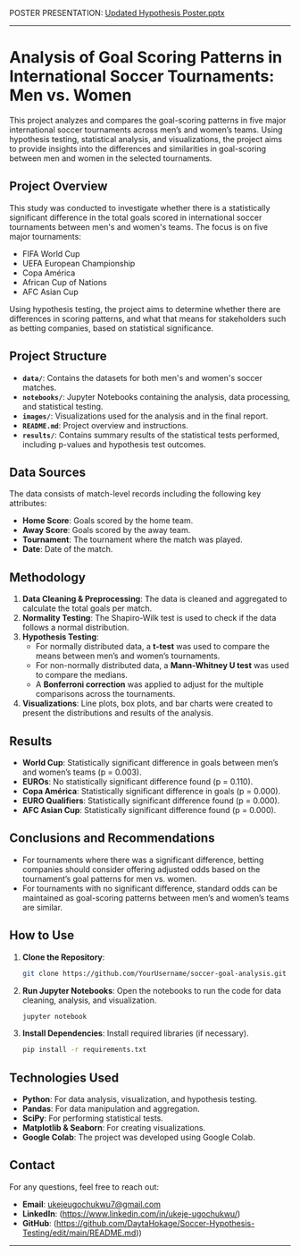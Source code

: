 POSTER PRESENTATION: [Updated Hypothesis Poster.pptx](https://github.com/user-attachments/files/17448127/Updated.Hypothesis.Poster.pptx)

---

# **Analysis of Goal Scoring Patterns in International Soccer Tournaments: Men vs. Women**

This project analyzes and compares the goal-scoring patterns in five major international soccer tournaments across men’s and women’s teams. Using hypothesis testing, statistical analysis, and visualizations, the project aims to provide insights into the differences and similarities in goal-scoring between men and women in the selected tournaments.

## **Project Overview**
This study was conducted to investigate whether there is a statistically significant difference in the total goals scored in international soccer tournaments between men's and women's teams. The focus is on five major tournaments:
- FIFA World Cup
- UEFA European Championship
- Copa América
- African Cup of Nations
- AFC Asian Cup

Using hypothesis testing, the project aims to determine whether there are differences in scoring patterns, and what that means for stakeholders such as betting companies, based on statistical significance.

## **Project Structure**

- **`data/`**: Contains the datasets for both men's and women's soccer matches.
- **`notebooks/`**: Jupyter Notebooks containing the analysis, data processing, and statistical testing.
- **`images/`**: Visualizations used for the analysis and in the final report.
- **`README.md`**: Project overview and instructions.
- **`results/`**: Contains summary results of the statistical tests performed, including p-values and hypothesis test outcomes.

## **Data Sources**
The data consists of match-level records including the following key attributes:
- **Home Score**: Goals scored by the home team.
- **Away Score**: Goals scored by the away team.
- **Tournament**: The tournament where the match was played.
- **Date**: Date of the match.
  
## **Methodology**
1. **Data Cleaning & Preprocessing**: The data is cleaned and aggregated to calculate the total goals per match.
2. **Normality Testing**: The Shapiro-Wilk test is used to check if the data follows a normal distribution.
3. **Hypothesis Testing**: 
   - For normally distributed data, a **t-test** was used to compare the means between men’s and women’s tournaments.
   - For non-normally distributed data, a **Mann-Whitney U test** was used to compare the medians.
   - A **Bonferroni correction** was applied to adjust for the multiple comparisons across the tournaments.
4. **Visualizations**: Line plots, box plots, and bar charts were created to present the distributions and results of the analysis.

## **Results**
- **World Cup**: Statistically significant difference in goals between men’s and women’s teams (p = 0.003).
- **EUROs**: No statistically significant difference found (p = 0.110).
- **Copa América**: Statistically significant difference in goals (p = 0.000).
- **EURO Qualifiers**: Statistically significant difference found (p = 0.000).
- **AFC Asian Cup**: Statistically significant difference found (p = 0.000).

## **Conclusions and Recommendations**
- For tournaments where there was a significant difference, betting companies should consider offering adjusted odds based on the tournament’s goal patterns for men vs. women.
- For tournaments with no significant difference, standard odds can be maintained as goal-scoring patterns between men’s and women’s teams are similar.
  
## **How to Use**
1. **Clone the Repository**:
   ```bash
   git clone https://github.com/YourUsername/soccer-goal-analysis.git
   ```
2. **Run Jupyter Notebooks**: Open the notebooks to run the code for data cleaning, analysis, and visualization.
   ```bash
   jupyter notebook
   ```
3. **Install Dependencies**: Install required libraries (if necessary).
   ```bash
   pip install -r requirements.txt
   ```

## **Technologies Used**
- **Python**: For data analysis, visualization, and hypothesis testing.
- **Pandas**: For data manipulation and aggregation.
- **SciPy**: For performing statistical tests.
- **Matplotlib & Seaborn**: For creating visualizations.
- **Google Colab**: The project was developed using Google Colab.

## **Contact**
For any questions, feel free to reach out:
- **Email**: ukejeugochukwu7@gmail.com
- **LinkedIn**: (https://www.linkedin.com/in/ukeje-ugochukwu/)
- **GitHub**: (https://github.com/DaytaHokage/Soccer-Hypothesis-Testing/edit/main/README.md))

---


